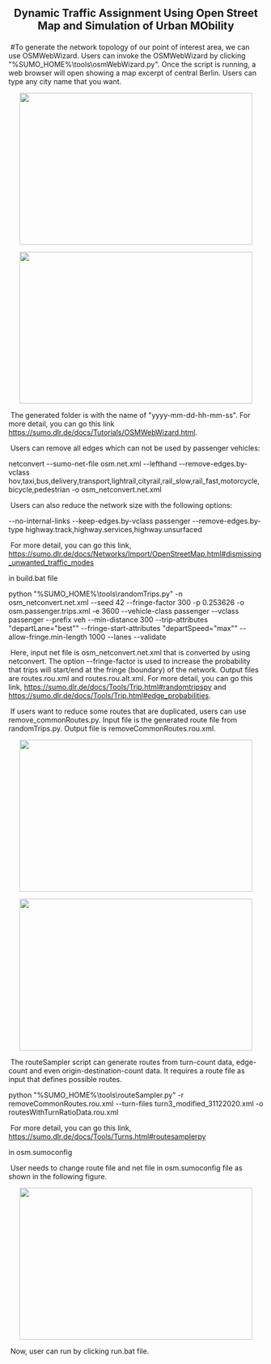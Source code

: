 
<h2>
<p align="center">
<strong> Dynamic Traffic Assignment Using Open Street Map and Simulation of Urban MObility</strong>
<p align="center">
</h2> 

&nbsp;#To generate the network topology of our point of interest area, we can use OSMWebWizard. Users can invoke the OSMWebWizard by clicking "%SUMO_HOME%\tools\osmWebWizard.py". Once the script is running, a web browser will open showing a map excerpt of central Berlin. Users can type any city name that you want.

<p align="center">
  <img width="460" height="300" src="https://github.com/IoTcloudServe/Rama4-Model/tree/main/dynamic-traffic-assignment-kasemrat/2021-02-05-09-37-42/osmBangkok_1.PNG">
</p>

<p align="center">
  <img width="460" height="300" src="https://github.com/IoTcloudServe/Rama4-Model/tree/main/dynamic-traffic-assignment-kasemrat/2021-02-05-09-37-42/osmBangkok_2.PNG">
</p>

&nbsp;The generated folder is with the name of "yyyy-mm-dd-hh-mm-ss". For more detail, you can go this link https://sumo.dlr.de/docs/Tutorials/OSMWebWizard.html.

&nbsp;Users can remove all edges which can not be used by passenger vehicles: 

netconvert --sumo-net-file osm.net.xml --lefthand --remove-edges.by-vclass hov,taxi,bus,delivery,transport,lightrail,cityrail,rail_slow,rail_fast,motorcycle,bicycle,pedestrian -o osm_netconvert.net.xml

&nbsp;Users can also reduce the network size with the following options:

--no-internal-links --keep-edges.by-vclass passenger --remove-edges.by-type highway.track,highway.services,highway.unsurfaced

&nbsp;For more detail, you can go this link, https://sumo.dlr.de/docs/Networks/Import/OpenStreetMap.html#dismissing_unwanted_traffic_modes

in build.bat file

python "%SUMO_HOME%\tools\randomTrips.py" -n osm_netconvert.net.xml --seed 42 --fringe-factor 300 -p 0.253626 -o osm.passenger.trips.xml -e 3600 --vehicle-class passenger --vclass passenger --prefix veh --min-distance 300 --trip-attributes "departLane=\"best\"" --fringe-start-attributes "departSpeed=\"max\"" --allow-fringe.min-length 1000 --lanes --validate

&nbsp;Here, input net file is osm_netconvert.net.xml that is converted by using netconvert. The option --fringe-factor is used to increase the probability that trips will start/end at the fringe (boundary) of the network. Output files are routes.rou.xml and routes.rou.alt.xml. For more detail, you can go this link, https://sumo.dlr.de/docs/Tools/Trip.html#randomtripspy and https://sumo.dlr.de/docs/Tools/Trip.html#edge_probabilities.

&nbsp;If users want to reduce some routes that are duplicated, users can use remove_commonRoutes.py. Input file is the generated route file from randomTrips.py.
Output file is removeCommonRoutes.rou.xml.

<p align="center">
  <img width="460" height="300" src="https://github.com/IoTcloudServe/Rama4-Model/tree/main/dynamic-traffic-assignment-kasemrat/2021-02-05-09-37-42/removeRoutes_1.PNG">
</p>

<p align="center">
  <img width="460" height="300" src="https://github.com/IoTcloudServe/Rama4-Model/tree/main/dynamic-traffic-assignment-kasemrat/2021-02-05-09-37-42/removeRoutes_2.PNG">
</p>


&nbsp;The routeSampler script can generate routes from turn-count data, edge-count and even origin-destination-count data. It requires a route file as input that defines possible routes.

python "%SUMO_HOME%\tools\routeSampler.py" -r removeCommonRoutes.rou.xml --turn-files turn3_modified_31122020.xml -o routesWithTurnRatioData.rou.xml

&nbsp;For more detail, you can go this link, https://sumo.dlr.de/docs/Tools/Turns.html#routesamplerpy


in osm.sumoconfig

&nbsp;User needs to change route file and net file in osm.sumoconfig file as shown in the following figure.

<p align="center">
  <img width="460" height="300" src="https://github.com/IoTcloudServe/Rama4-Model/tree/main/dynamic-traffic-assignment-kasemrat/2021-02-05-09-37-42/setting_in_sumoconfig.PNG">
</p>

&nbsp;Now, user can run by clicking run.bat file.
